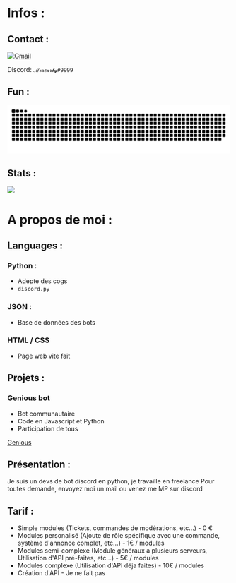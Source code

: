 # Infos :

## Contact :
[![Gmail](https://img.shields.io/badge/Gmail-D14836?style=for-the-badge&logo=gmail&logoColor=white)](odevs.contact@gmail.com)

Discord: `ℳ𝓸𝓻𝒆𝓪𝓻𝓽𝔂#9999`

## Fun :
<picture>
  <source
    media="(prefers-color-scheme: dark)"
    srcset="
      https://raw.githubusercontent.com/platane/snk/output/github-contribution-grid-snake-dark.svg
    "
  />
  <source
    media="(prefers-color-scheme: light)"
    srcset="
      https://raw.githubusercontent.com/platane/snk/output/github-contribution-grid-snake.svg
    "
  />
  <img
    alt="github contribution grid snake animation"
    src="https://raw.githubusercontent.com/platane/snk/output/github-contribution-grid-snake.svg"
  />
</picture>

## Stats :
![](https://komarev.com/ghpvc/?username=moreartyondsc&color=green)

# A propos de moi :
## Languages :
### Python :
- Adepte des cogs
- ``discord.py``

### JSON :
- Base de données des bots

### HTML / CSS
- Page web vite fait

## Projets :
### Genious bot
- Bot communautaire
- Code en Javascript et Python
- Participation de tous

[Genious](https://github.com/moreartyondsc/Genious)

## Présentation :
Je suis un devs de bot discord en python, je travaille en freelance
Pour toutes demande, envoyez moi un mail ou venez me MP sur discord

## Tarif :
- Simple modules (Tickets, commandes de modérations, etc...) - 0 €
- Modules personalisé (Ajoute de rôle spécifique avec une commande, système d'annonce complet, etc...) - 1€ / modules
- Modules semi-complexe (Module généraux a plusieurs serveurs, Utilisation d'API pré-faites, etc...) - 5€ / modules
- Modules complexe (Utilisation d'API déja faites) - 10€ / modules
- Création d'API - Je ne fait pas
